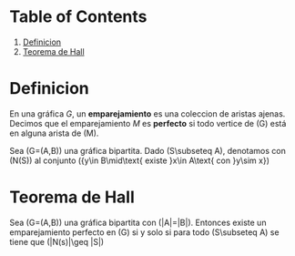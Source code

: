 <script type="text/x-mathjax-config">
  MathJax.Hub.Config({
    tex2jax: {inlineMath: [["$","$"],["\\(","\\)"]]}
  });
</script>
<script type="text/javascript" src="../MathJax.js?config=TeX-AMS_HTML-full"></script>






# Table of Contents

1.  [Definicion](#org8538b59)
2.  [Teorema de Hall](#org10c9d61)



<a id="org8538b59"></a>

# Definicion

En una gráfica $G$, un **emparejamiento** es una coleccion de aristas ajenas.
Decimos que el emparejamiento $M$ es **perfecto** si todo
vertice de \(G\) está en alguna arista de \(M\).

Sea \(G=(A,B)\) una gráfica bipartita. Dado \(S\subseteq A\),
denotamos con \(N(S)\) al conjunto \(\{y\in B\mid\text{ existe }x\in
A\text{ con }y\sim x\}\)


<a id="org10c9d61"></a>

# Teorema de Hall

Sea \(G=(A,B)\) una gráfica bipartita con \(|A|=|B|\). Entonces existe
un emparejamiento perfecto en \(G\) si y solo si para todo
\(S\subseteq A\) se tiene que \(|N(s)|\geq |S|\) 

